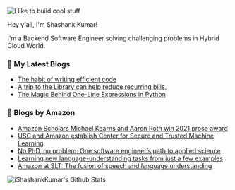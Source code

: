 ![I like to build cool stuff](https://res.cloudinary.com/dt8g3rhcy/image/upload/v1595929574/i_like_to_build_cool_shit._1_nzbwjh.png)

Hey y'all, I'm Shashank Kumar! 

I'm a Backend Software Engineer solving challenging problems in Hybrid Cloud World.

### 📕 My Latest Blogs
<!-- BLOG-POST-LIST:START -->
- [The habit of writing efficient code](https://medium.com/@ishashankkumar/the-habit-of-writing-efficient-code-153b05f04269?source=rss-d24dda280d5f------2)
- [A trip to the Library can help reduce recurring bills.](https://medium.com/swlh/a-trip-to-the-library-can-help-reduce-recurring-bills-23bca495cdf5?source=rss-d24dda280d5f------2)
- [The Magic Behind One-Line Expressions in Python](https://medium.com/swlh/the-magic-behind-one-line-expressions-in-python-816c10180c5c?source=rss-d24dda280d5f------2)
<!-- BLOG-POST-LIST:END -->

### 📕 Blogs by Amazon
<!-- AMAZON-BLOG-POST-LIST:START -->
- [Amazon Scholars Michael Kearns and Aaron Roth win 2021 prose award](https://www.amazon.science/latest-news/amazon-scholars-michael-kearns-and-aaron-roth-win-2021-prose-award)
- [USC and Amazon establish Center for Secure and Trusted Machine Learning](https://www.amazon.science/academic-engagements/usc-and-amazon-establish-center-for-secure-and-trusted-machine-learning)
- [No PhD, no problem: One software engineer’s path to applied science](https://www.amazon.science/working-at-amazon/no-phd-no-problem-one-software-engineers-path-to-applied-science)
- [Learning new language-understanding tasks from just a few examples](https://www.amazon.science/blog/learning-new-language-understanding-tasks-from-just-a-few-examples)
- [Amazon at SLT: The fusion of speech and language understanding](https://www.amazon.science/blog/amazon-at-slt-the-fusion-of-speech-and-language-understanding)
<!-- AMAZON-BLOG-POST-LIST:END -->



<img align="center" alt="iShashankKumar's Github Stats" src="https://github-readme-stats.vercel.app/api?username=ishashankkumar&show_icons=true&hide_border=true" />
